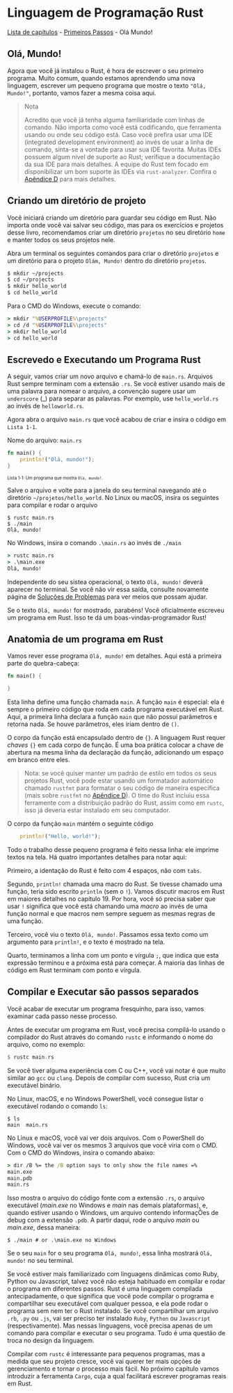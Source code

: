 # Linguagem de Programação Rust

[Lista de capítulos](/chapters.md) - [Primeiros Passos](./README.md) - Olá Mundo!

## Olá, Mundo!

Agora que você já instalou o Rust, é hora de escrever o seu primeiro programa. Muito comum, quando estamos aprendendo uma nova linguagem, escrever um pequeno programa que mostre o texto `"Olá, Mundo!"`, portanto, vamos fazer a mesma coisa aqui.

> Nota
> 
> Acredito que você já tenha alguma familiaridade com linhas de comando. Não importa como você está codificando, que ferramenta usando ou onde seu código está. Caso você prefira usar uma IDE (integrated development environment) ao invés de usar a linha de comando, sinta-se a vontade para usar sua IDE favorita. Muitas IDEs possuem algum nível de suporte ao Rust; verifique a documentação da sua IDE para mais detalhes. A equipe do Rust tem focado em disponibilizar um bom suporte às IDEs via `rust-analyzer`. Confira o [Apêndice D](https://doc.rust-lang.org/book/appendix-04-useful-development-tools.html) para mais detalhes.

## Criando um diretório de projeto

Você iniciará criando um diretório para guardar seu código em Rust. Não importa onde você vai salvar seu código, mas para os exercícios e projetos desse livro, recomendamos criar um diretório `projetos` no seu diretório `home` e manter todos os seus projetos nele.

Abra um terminal os seguintes comandos para criar o diretório `projetos` e um diretório para o projeto `Olám, Mundo!` dentro do diretório `projetos`.

```bash
$ mkdir ~/projects
$ cd ~/projects
$ mkdir hello_world
$ cd hello_world
```

Para o CMD do Windows, execute o comando:

```cmd
> mkdir "%USERPROFILE%\projects"
> cd /d "%USERPROFILE%\projects"
> mkdir hello_world
> cd hello_world
```

## Escrevedo e Executando um Programa Rust

A seguir, vamos criar um novo arquivo e chamá-lo de `main.rs`. Arquivos Rust sempre terminam com a extensão `.rs`. Se você estiver usando mais de uma palavra para nomear o arquivo, a convenção sugere usar um `underscore` (_) para separar as palavras. Por exemplo, use `hello_world.rs` ao invés de `helloworld.rs`.

Agora abra o arquivo `main.rs` que você acabou de criar e insira o código em `Lista 1-1`.

Nome do arquivo: `main.rs`

```rs
fn main() {
    println!("Olá, mundo!");
}
```

<sub><sub>Lista 1-1: Um programa que mostra `Olá, mundo!`.<sub><sub>

Salve o arquivo e volte para a janela do seu terminal navegando até o diretório `~/projetos/hello_world`. No Linux ou macOS, insira os seguintes para compilar e rodar o arquivo

```shell
$ rustc main.rs
$ ./main
Olá, mundo!
```

No Windows, insira o comando `.\main.rs` ao invés de `./main`

```cmd
> rustc main.rs
> .\main.exe
Olá, mundo!
```

Independente do seu sistea operacional, o texto `Olá, mundo!` deverá aparecer no terminal. Se você não vir essa saída, consulte novamente  página de [Soluções de Problemas](/1-getting-started/installation.md#solução-de-problemas) para ver meios que possam ajudar.

Se o texto `Olá, mundo!` for mostrado, parabéns! Você oficialmente escreveu um programa em Rust. Isso te dá um boas-vindas-programador Rust!

## Anatomia de um programa em Rust

Vamos rever esse programa `Olá, mundo!` em detalhes. Aqui está a primeira parte do quebra-cabeça:

```rs
fn main() {

}
```

Esta linha define uma função chamada `main`. A função `main` é especial: ela é sempre o primeiro código que roda em cada programa executável em Rust. Aqui, a primeira linha declara a função `main` que não possui parâmetros e retorna nada. Se houve parâmetros, eles iriam dentro de `()`.

O corpo da função está encapsulado dentro de `{}`. A linguagem Rust requer _chaves_ `{}` em cada corpo de função. É uma boa prática colocar a chave de abertura na mesma linha da declaração da função, adicionando um espaço em branco entre eles.

> Nota: se você quiser manter um padrão de estilo em todos os seus projetos Rust, você pode estar usando um formatador automático chamado `rustfmt` para formatar o seu código de maneira específica (mais sobre `rustfmt` no [Apêndice D](https://doc.rust-lang.org/book/appendix-04-useful-development-tools.html)). O time do Rust incluiu essa ferramente com a distribuição padrão do Rust, assim como em `rustc`, isso já deveria estar instalado em seu computador.

O corpo da função `main` mantém o seguinte código

```rs
    println!("Hello, world!");
```

Todo o trabalho desse pequeno programa é feito nessa linha: ele imprime textos na tela. Há quatro importantes detalhes para notar aqui:

Primeiro, a identação do Rust é feito com 4 espaços, não com `tabs`.

Segundo, `println!` chamada uma macro do Rust. Se tivesse chamado uma função, teria sido escrito `println` (sem o `!`). Vamos discutir macros em Rust em maiores detalhes no capítulo 19. Por hora, você só precisa saber que usar `!` significa que você está chamando uma _macro_ ao invés de uma função normal e que macros nem sempre seguem as mesmas regras de uma função.

Terceiro, você viu o texto `Olá, mundo!`. Passamos essa texto como um argumento para `println!`, e o texto é mostrado na tela.

Quarto, terminamos a linha com um ponto e vírgula `;`, que indica que esta expressão terminou e a próxima está para começar. A maioria das linhas de código em Rust terminam com ponto e vírgula.

## Compilar e Executar são passos separados

Você acabar de executar um programa fresquinho, para isso, vamos examinar cada passo nesse processo.

Antes de executar um programa em Rust, você precisa compilá-lo usando o compilador do Rust através do comando `rustc` e informando o nome do arquivo, como no exemplo:

```rs
$ rustc main.rs
```

Se você tiver alguma experiência com C ou C++, você vai notar é que muito similar ao `gcc` ou `clang`. Depois de compilar com sucesso, Rust cria um executável binário.

No Linux, macOS, e no Windows PowerShell, você consegue listar o executável rodando o comando `ls`:

```shell
$ ls
main  main.rs
```

No Linux e macOS, você vai ver dois arquivos. Com o PowerShell do Windows, você vai ver os mesmos 3 arquivos que você viria com o CMD. Com o CMD do Windows, insira o comando abaixo:

```cmd
> dir /B %= the /B option says to only show the file names =%
main.exe
main.pdb
main.rs
```

Isso mostra o arquivo do código fonte com a extensão `.rs`, o arquivo executável (_main.exe_ no Windows e _main_ nas demais plataformas), e, quando estiver usando o Windows, um arquivo contendo informaçÕes de debug com a extensão `.pdb`. A partir daqui, rode o arquivo _main_ ou _main.exe_, dessa maneira:

```shell
$ ./main # or .\main.exe no Windows
```

Se o seu `main` for o seu programa `Olá, mundo!`, essa linha mostrará `Olá, mundo!` no seu terminal.

Se você estiver mais familiarizado com linguagens dinâmicas como Ruby, Python ou Javascript, talvez você não esteja habituado em compilar e rodar o programa em diferentes passos. Rust é uma linguagem compilada antecipadamente, o que significa que você pode compilar o programa e compartilhar seu executável com qualquer pessoa, e ela pode rodar o programa sem nem ter o Rust instalado. Se você compartilhar um arquivo `.rb`, `.py` ou `.js`, vai ser preciso ter instalado `Ruby`, `Python` ou `Javascript` (respectivamente). Mas nessas linguagens, você precisa apenas de um comando para compilar e executar o seu programa. Tudo é uma questão de troca no design da linguagem.

Compilar com `rustc` é interessante para pequenos programas, mas a medida que seu projeto cresce, você vai querer ter mais opções de gerenciamento e tornar o processo mais fácil. No próximo capítulo vamos introduzir a ferramenta `Cargo`, cuja a qual facilitará escrever programas reais em Rust.
